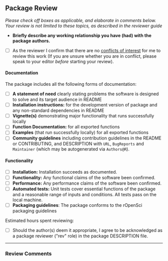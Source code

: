 ## Package Review

*Please check off boxes as applicable, and elaborate in comments below.  Your review is not limited to these topics, as described in the reviewer guide*

- **Briefly describe any working relationship you have (had) with the package authors.**
- [ ] As the reviewer I confirm that there are no [conflicts of interest](https://devguide.ropensci.org/policies.html#coi) for me to review this work (If you are unsure whether you are in conflict, please speak to your editor _before_ starting your review).

#### Documentation

The package includes all the following forms of documentation:

- [ ] **A statement of need** clearly stating problems the software is designed to solve and its target audience in README
- [ ] **Installation instructions:** for the development version of package and any non-standard dependencies in README
- [ ] **Vignette(s)** demonstrating major functionality that runs successfully locally
- [ ] **Function Documentation:** for all exported functions
- [ ] **Examples** (that run successfully locally) for all exported functions
- [ ] **Community guidelines** including contribution guidelines in the README or CONTRIBUTING, and DESCRIPTION with `URL`, `BugReports` and `Maintainer` (which may be autogenerated via `Authors@R`).

#### Functionality

- [ ] **Installation:** Installation succeeds as documented.
- [ ] **Functionality:** Any functional claims of the software been confirmed.
- [ ] **Performance:** Any performance claims of the software been confirmed.
- [ ] **Automated tests:** Unit tests cover essential functions of the package
   and a reasonable range of inputs and conditions. All tests pass on the local machine.
- [ ] **Packaging guidelines**: The package conforms to the rOpenSci packaging guidelines

Estimated hours spent reviewing:

- [ ] Should the author(s) deem it appropriate, I agree to be acknowledged as a package reviewer ("rev" role) in the package DESCRIPTION file.

---

### Review Comments
